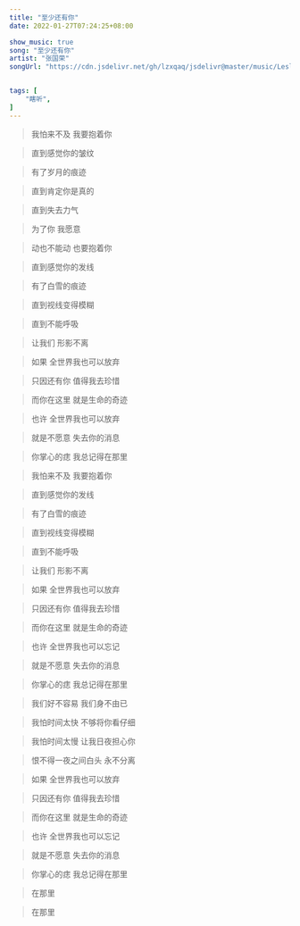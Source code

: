 ```yaml
---
title: "至少还有你"
date: 2022-01-27T07:24:25+08:00

show_music: true
song: "至少还有你"
artist: "张国荣"
songUrl: "https://cdn.jsdelivr.net/gh/lzxqaq/jsdelivr@master/music/Leslie_Cheung_Zhi_Shao_Hai_You_Ni.mp3"


tags: [
    "瞎听",
]
---
```


> 我怕来不及 我要抱着你

> 直到感觉你的皱纹

> 有了岁月的痕迹

> 直到肯定你是真的

> 直到失去力气

> 为了你 我愿意

> 动也不能动 也要抱着你

> 直到感觉你的发线

> 有了白雪的痕迹

> 直到视线变得模糊

> 直到不能呼吸

> 让我们 形影不离

> 如果 全世界我也可以放弃

> 只因还有你 值得我去珍惜

> 而你在这里 就是生命的奇迹

> 也许 全世界我也可以放弃

> 就是不愿意 失去你的消息

> 你掌心的痣 我总记得在那里

> 我怕来不及 我要抱着你

> 直到感觉你的发线
 
> 有了白雪的痕迹

> 直到视线变得模糊

> 直到不能呼吸

> 让我们 形影不离

> 如果 全世界我也可以放弃

> 只因还有你 值得我去珍惜

> 而你在这里 就是生命的奇迹

> 也许 全世界我也可以忘记

> 就是不愿意 失去你的消息

> 你掌心的痣 我总记得在那里

> 我们好不容易 我们身不由已

> 我怕时间太快 不够将你看仔细

> 我怕时间太慢 让我日夜担心你

> 恨不得一夜之间白头 永不分离

> 如果 全世界我也可以放弃

> 只因还有你 值得我去珍惜

> 而你在这里 就是生命的奇迹

> 也许 全世界我也可以忘记

> 就是不愿意 失去你的消息

> 你掌心的痣 我总记得在那里

> 在那里

> 在那里